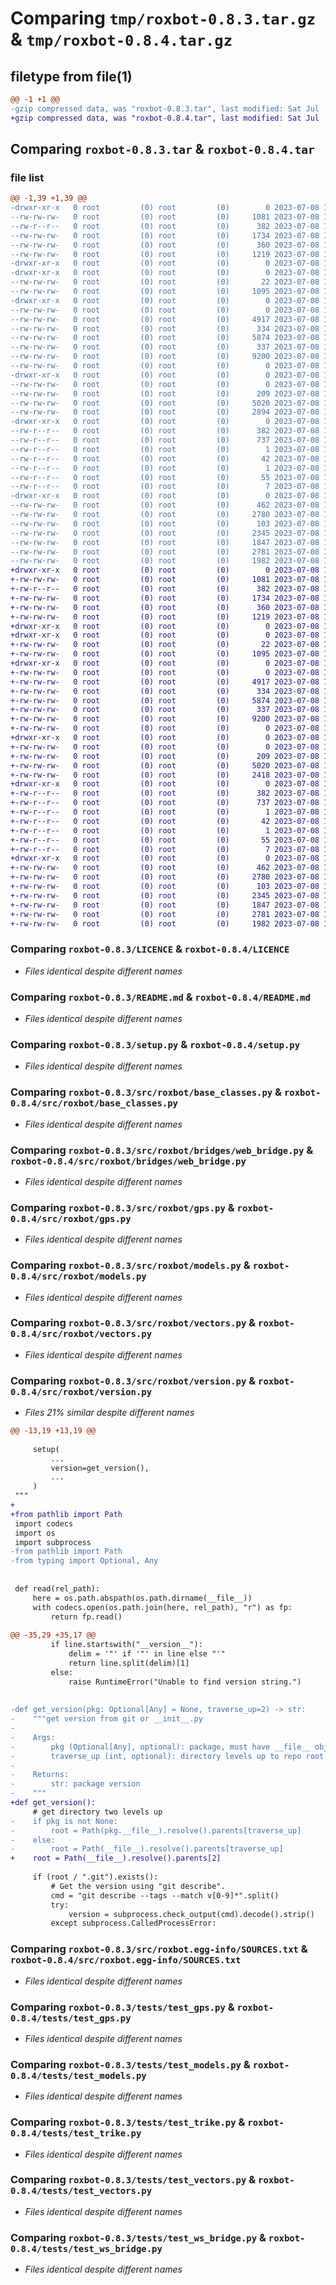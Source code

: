 # Comparing `tmp/roxbot-0.8.3.tar.gz` & `tmp/roxbot-0.8.4.tar.gz`

## filetype from file(1)

```diff
@@ -1 +1 @@
-gzip compressed data, was "roxbot-0.8.3.tar", last modified: Sat Jul  8 11:13:20 2023, max compression
+gzip compressed data, was "roxbot-0.8.4.tar", last modified: Sat Jul  8 11:34:20 2023, max compression
```

## Comparing `roxbot-0.8.3.tar` & `roxbot-0.8.4.tar`

### file list

```diff
@@ -1,39 +1,39 @@
-drwxr-xr-x   0 root         (0) root         (0)        0 2023-07-08 11:13:20.552539 roxbot-0.8.3/
--rw-rw-rw-   0 root         (0) root         (0)     1081 2023-07-08 11:13:09.000000 roxbot-0.8.3/LICENCE
--rw-r--r--   0 root         (0) root         (0)      382 2023-07-08 11:13:20.552539 roxbot-0.8.3/PKG-INFO
--rw-rw-rw-   0 root         (0) root         (0)     1734 2023-07-08 11:13:09.000000 roxbot-0.8.3/README.md
--rw-rw-rw-   0 root         (0) root         (0)      360 2023-07-08 11:13:20.553539 roxbot-0.8.3/setup.cfg
--rw-rw-rw-   0 root         (0) root         (0)     1219 2023-07-08 11:13:09.000000 roxbot-0.8.3/setup.py
-drwxr-xr-x   0 root         (0) root         (0)        0 2023-07-08 11:13:20.546539 roxbot-0.8.3/src/
-drwxr-xr-x   0 root         (0) root         (0)        0 2023-07-08 11:13:20.549539 roxbot-0.8.3/src/roxbot/
--rw-rw-rw-   0 root         (0) root         (0)       22 2023-07-08 11:13:09.000000 roxbot-0.8.3/src/roxbot/__init__.py
--rw-rw-rw-   0 root         (0) root         (0)     1095 2023-07-08 11:13:09.000000 roxbot-0.8.3/src/roxbot/base_classes.py
-drwxr-xr-x   0 root         (0) root         (0)        0 2023-07-08 11:13:20.551539 roxbot-0.8.3/src/roxbot/bridges/
--rw-rw-rw-   0 root         (0) root         (0)        0 2023-07-08 11:13:09.000000 roxbot-0.8.3/src/roxbot/bridges/__init__.py
--rw-rw-rw-   0 root         (0) root         (0)     4917 2023-07-08 11:13:09.000000 roxbot-0.8.3/src/roxbot/bridges/web_bridge.py
--rw-rw-rw-   0 root         (0) root         (0)      334 2023-07-08 11:13:09.000000 roxbot-0.8.3/src/roxbot/cli.py
--rw-rw-rw-   0 root         (0) root         (0)     5874 2023-07-08 11:13:09.000000 roxbot-0.8.3/src/roxbot/gps.py
--rw-rw-rw-   0 root         (0) root         (0)      337 2023-07-08 11:13:09.000000 roxbot-0.8.3/src/roxbot/interfaces.py
--rw-rw-rw-   0 root         (0) root         (0)     9200 2023-07-08 11:13:09.000000 roxbot-0.8.3/src/roxbot/models.py
--rw-rw-rw-   0 root         (0) root         (0)        0 2023-07-08 11:13:09.000000 roxbot-0.8.3/src/roxbot/py.typed
-drwxr-xr-x   0 root         (0) root         (0)        0 2023-07-08 11:13:20.551539 roxbot-0.8.3/src/roxbot/simulators/
--rw-rw-rw-   0 root         (0) root         (0)        0 2023-07-08 11:13:09.000000 roxbot-0.8.3/src/roxbot/simulators/__init__.py
--rw-rw-rw-   0 root         (0) root         (0)      209 2023-07-08 11:13:09.000000 roxbot-0.8.3/src/roxbot/utils.py
--rw-rw-rw-   0 root         (0) root         (0)     5020 2023-07-08 11:13:09.000000 roxbot-0.8.3/src/roxbot/vectors.py
--rw-rw-rw-   0 root         (0) root         (0)     2894 2023-07-08 11:13:09.000000 roxbot-0.8.3/src/roxbot/version.py
-drwxr-xr-x   0 root         (0) root         (0)        0 2023-07-08 11:13:20.551539 roxbot-0.8.3/src/roxbot.egg-info/
--rw-r--r--   0 root         (0) root         (0)      382 2023-07-08 11:13:20.000000 roxbot-0.8.3/src/roxbot.egg-info/PKG-INFO
--rw-r--r--   0 root         (0) root         (0)      737 2023-07-08 11:13:20.000000 roxbot-0.8.3/src/roxbot.egg-info/SOURCES.txt
--rw-r--r--   0 root         (0) root         (0)        1 2023-07-08 11:13:20.000000 roxbot-0.8.3/src/roxbot.egg-info/dependency_links.txt
--rw-r--r--   0 root         (0) root         (0)       42 2023-07-08 11:13:20.000000 roxbot-0.8.3/src/roxbot.egg-info/entry_points.txt
--rw-r--r--   0 root         (0) root         (0)        1 2023-07-08 11:13:12.000000 roxbot-0.8.3/src/roxbot.egg-info/not-zip-safe
--rw-r--r--   0 root         (0) root         (0)       55 2023-07-08 11:13:20.000000 roxbot-0.8.3/src/roxbot.egg-info/requires.txt
--rw-r--r--   0 root         (0) root         (0)        7 2023-07-08 11:13:20.000000 roxbot-0.8.3/src/roxbot.egg-info/top_level.txt
-drwxr-xr-x   0 root         (0) root         (0)        0 2023-07-08 11:13:20.552539 roxbot-0.8.3/tests/
--rw-rw-rw-   0 root         (0) root         (0)      462 2023-07-08 11:13:09.000000 roxbot-0.8.3/tests/test_cli.py
--rw-rw-rw-   0 root         (0) root         (0)     2780 2023-07-08 11:13:09.000000 roxbot-0.8.3/tests/test_gps.py
--rw-rw-rw-   0 root         (0) root         (0)      103 2023-07-08 11:13:09.000000 roxbot-0.8.3/tests/test_interfaces.py
--rw-rw-rw-   0 root         (0) root         (0)     2345 2023-07-08 11:13:09.000000 roxbot-0.8.3/tests/test_models.py
--rw-rw-rw-   0 root         (0) root         (0)     1847 2023-07-08 11:13:09.000000 roxbot-0.8.3/tests/test_trike.py
--rw-rw-rw-   0 root         (0) root         (0)     2781 2023-07-08 11:13:09.000000 roxbot-0.8.3/tests/test_vectors.py
--rw-rw-rw-   0 root         (0) root         (0)     1982 2023-07-08 11:13:09.000000 roxbot-0.8.3/tests/test_ws_bridge.py
+drwxr-xr-x   0 root         (0) root         (0)        0 2023-07-08 11:34:20.304808 roxbot-0.8.4/
+-rw-rw-rw-   0 root         (0) root         (0)     1081 2023-07-08 11:34:09.000000 roxbot-0.8.4/LICENCE
+-rw-r--r--   0 root         (0) root         (0)      382 2023-07-08 11:34:20.304808 roxbot-0.8.4/PKG-INFO
+-rw-rw-rw-   0 root         (0) root         (0)     1734 2023-07-08 11:34:09.000000 roxbot-0.8.4/README.md
+-rw-rw-rw-   0 root         (0) root         (0)      360 2023-07-08 11:34:20.304808 roxbot-0.8.4/setup.cfg
+-rw-rw-rw-   0 root         (0) root         (0)     1219 2023-07-08 11:34:09.000000 roxbot-0.8.4/setup.py
+drwxr-xr-x   0 root         (0) root         (0)        0 2023-07-08 11:34:20.298807 roxbot-0.8.4/src/
+drwxr-xr-x   0 root         (0) root         (0)        0 2023-07-08 11:34:20.301807 roxbot-0.8.4/src/roxbot/
+-rw-rw-rw-   0 root         (0) root         (0)       22 2023-07-08 11:34:09.000000 roxbot-0.8.4/src/roxbot/__init__.py
+-rw-rw-rw-   0 root         (0) root         (0)     1095 2023-07-08 11:34:09.000000 roxbot-0.8.4/src/roxbot/base_classes.py
+drwxr-xr-x   0 root         (0) root         (0)        0 2023-07-08 11:34:20.303807 roxbot-0.8.4/src/roxbot/bridges/
+-rw-rw-rw-   0 root         (0) root         (0)        0 2023-07-08 11:34:09.000000 roxbot-0.8.4/src/roxbot/bridges/__init__.py
+-rw-rw-rw-   0 root         (0) root         (0)     4917 2023-07-08 11:34:09.000000 roxbot-0.8.4/src/roxbot/bridges/web_bridge.py
+-rw-rw-rw-   0 root         (0) root         (0)      334 2023-07-08 11:34:09.000000 roxbot-0.8.4/src/roxbot/cli.py
+-rw-rw-rw-   0 root         (0) root         (0)     5874 2023-07-08 11:34:09.000000 roxbot-0.8.4/src/roxbot/gps.py
+-rw-rw-rw-   0 root         (0) root         (0)      337 2023-07-08 11:34:09.000000 roxbot-0.8.4/src/roxbot/interfaces.py
+-rw-rw-rw-   0 root         (0) root         (0)     9200 2023-07-08 11:34:09.000000 roxbot-0.8.4/src/roxbot/models.py
+-rw-rw-rw-   0 root         (0) root         (0)        0 2023-07-08 11:34:09.000000 roxbot-0.8.4/src/roxbot/py.typed
+drwxr-xr-x   0 root         (0) root         (0)        0 2023-07-08 11:34:20.303807 roxbot-0.8.4/src/roxbot/simulators/
+-rw-rw-rw-   0 root         (0) root         (0)        0 2023-07-08 11:34:09.000000 roxbot-0.8.4/src/roxbot/simulators/__init__.py
+-rw-rw-rw-   0 root         (0) root         (0)      209 2023-07-08 11:34:09.000000 roxbot-0.8.4/src/roxbot/utils.py
+-rw-rw-rw-   0 root         (0) root         (0)     5020 2023-07-08 11:34:09.000000 roxbot-0.8.4/src/roxbot/vectors.py
+-rw-rw-rw-   0 root         (0) root         (0)     2418 2023-07-08 11:34:09.000000 roxbot-0.8.4/src/roxbot/version.py
+drwxr-xr-x   0 root         (0) root         (0)        0 2023-07-08 11:34:20.302807 roxbot-0.8.4/src/roxbot.egg-info/
+-rw-r--r--   0 root         (0) root         (0)      382 2023-07-08 11:34:20.000000 roxbot-0.8.4/src/roxbot.egg-info/PKG-INFO
+-rw-r--r--   0 root         (0) root         (0)      737 2023-07-08 11:34:20.000000 roxbot-0.8.4/src/roxbot.egg-info/SOURCES.txt
+-rw-r--r--   0 root         (0) root         (0)        1 2023-07-08 11:34:20.000000 roxbot-0.8.4/src/roxbot.egg-info/dependency_links.txt
+-rw-r--r--   0 root         (0) root         (0)       42 2023-07-08 11:34:20.000000 roxbot-0.8.4/src/roxbot.egg-info/entry_points.txt
+-rw-r--r--   0 root         (0) root         (0)        1 2023-07-08 11:34:12.000000 roxbot-0.8.4/src/roxbot.egg-info/not-zip-safe
+-rw-r--r--   0 root         (0) root         (0)       55 2023-07-08 11:34:20.000000 roxbot-0.8.4/src/roxbot.egg-info/requires.txt
+-rw-r--r--   0 root         (0) root         (0)        7 2023-07-08 11:34:20.000000 roxbot-0.8.4/src/roxbot.egg-info/top_level.txt
+drwxr-xr-x   0 root         (0) root         (0)        0 2023-07-08 11:34:20.304808 roxbot-0.8.4/tests/
+-rw-rw-rw-   0 root         (0) root         (0)      462 2023-07-08 11:34:09.000000 roxbot-0.8.4/tests/test_cli.py
+-rw-rw-rw-   0 root         (0) root         (0)     2780 2023-07-08 11:34:09.000000 roxbot-0.8.4/tests/test_gps.py
+-rw-rw-rw-   0 root         (0) root         (0)      103 2023-07-08 11:34:09.000000 roxbot-0.8.4/tests/test_interfaces.py
+-rw-rw-rw-   0 root         (0) root         (0)     2345 2023-07-08 11:34:09.000000 roxbot-0.8.4/tests/test_models.py
+-rw-rw-rw-   0 root         (0) root         (0)     1847 2023-07-08 11:34:09.000000 roxbot-0.8.4/tests/test_trike.py
+-rw-rw-rw-   0 root         (0) root         (0)     2781 2023-07-08 11:34:09.000000 roxbot-0.8.4/tests/test_vectors.py
+-rw-rw-rw-   0 root         (0) root         (0)     1982 2023-07-08 11:34:09.000000 roxbot-0.8.4/tests/test_ws_bridge.py
```

### Comparing `roxbot-0.8.3/LICENCE` & `roxbot-0.8.4/LICENCE`

 * *Files identical despite different names*

### Comparing `roxbot-0.8.3/README.md` & `roxbot-0.8.4/README.md`

 * *Files identical despite different names*

### Comparing `roxbot-0.8.3/setup.py` & `roxbot-0.8.4/setup.py`

 * *Files identical despite different names*

### Comparing `roxbot-0.8.3/src/roxbot/base_classes.py` & `roxbot-0.8.4/src/roxbot/base_classes.py`

 * *Files identical despite different names*

### Comparing `roxbot-0.8.3/src/roxbot/bridges/web_bridge.py` & `roxbot-0.8.4/src/roxbot/bridges/web_bridge.py`

 * *Files identical despite different names*

### Comparing `roxbot-0.8.3/src/roxbot/gps.py` & `roxbot-0.8.4/src/roxbot/gps.py`

 * *Files identical despite different names*

### Comparing `roxbot-0.8.3/src/roxbot/models.py` & `roxbot-0.8.4/src/roxbot/models.py`

 * *Files identical despite different names*

### Comparing `roxbot-0.8.3/src/roxbot/vectors.py` & `roxbot-0.8.4/src/roxbot/vectors.py`

 * *Files identical despite different names*

### Comparing `roxbot-0.8.3/src/roxbot/version.py` & `roxbot-0.8.4/src/roxbot/version.py`

 * *Files 21% similar despite different names*

```diff
@@ -13,19 +13,19 @@
 
     setup(
         ...
         version=get_version(),
         ...
     )
 """
+
+from pathlib import Path
 import codecs
 import os
 import subprocess
-from pathlib import Path
-from typing import Optional, Any
 
 
 def read(rel_path):
     here = os.path.abspath(os.path.dirname(__file__))
     with codecs.open(os.path.join(here, rel_path), "r") as fp:
         return fp.read()
 
@@ -35,29 +35,17 @@
         if line.startswith("__version__"):
             delim = '"' if '"' in line else "'"
             return line.split(delim)[1]
         else:
             raise RuntimeError("Unable to find version string.")
 
 
-def get_version(pkg: Optional[Any] = None, traverse_up=2) -> str:
-    """get version from git or __init__.py
-
-    Args:
-        pkg (Optional[Any], optional): package, must have __file__ object. Defaults to None.
-        traverse_up (int, optional): directory levels up to repo root. Defaults to 2.
-
-    Returns:
-        str: package version
-    """
+def get_version():
     # get directory two levels up
-    if pkg is not None:
-        root = Path(pkg.__file__).resolve().parents[traverse_up]
-    else:
-        root = Path(__file__).resolve().parents[traverse_up]
+    root = Path(__file__).resolve().parents[2]
 
     if (root / ".git").exists():
         # Get the version using "git describe".
         cmd = "git describe --tags --match v[0-9]*".split()
         try:
             version = subprocess.check_output(cmd).decode().strip()
         except subprocess.CalledProcessError:
```

### Comparing `roxbot-0.8.3/src/roxbot.egg-info/SOURCES.txt` & `roxbot-0.8.4/src/roxbot.egg-info/SOURCES.txt`

 * *Files identical despite different names*

### Comparing `roxbot-0.8.3/tests/test_gps.py` & `roxbot-0.8.4/tests/test_gps.py`

 * *Files identical despite different names*

### Comparing `roxbot-0.8.3/tests/test_models.py` & `roxbot-0.8.4/tests/test_models.py`

 * *Files identical despite different names*

### Comparing `roxbot-0.8.3/tests/test_trike.py` & `roxbot-0.8.4/tests/test_trike.py`

 * *Files identical despite different names*

### Comparing `roxbot-0.8.3/tests/test_vectors.py` & `roxbot-0.8.4/tests/test_vectors.py`

 * *Files identical despite different names*

### Comparing `roxbot-0.8.3/tests/test_ws_bridge.py` & `roxbot-0.8.4/tests/test_ws_bridge.py`

 * *Files identical despite different names*

